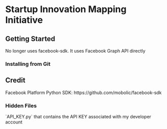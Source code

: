 <h1> Startup Innovation Mapping Initiative </h1>

<h2> Getting Started </h2>
<!-- Supports python 2.6, 2.7, 3.3, 3.4, 3.5 </br>
Download Facebook SDK Python package. </br>
`pip install facebook-sdk` </br>
or </br>
`sudo pip install facebook-sdk` -->
No longer uses facebook-sdk. It uses Facebook Graph API directly

<h3> Installing from Git </h3>
<!-- `virtualenv facebookenv` </br>
`source facebookenv/bin/activate` </br>
`pip install -e git+https://github.com/mobolic/facebook-sdk.git#egg=facebook-sdk` -->

<h2> Credit </h2>
Facebook Platform Python SDK: https://github.com/mobolic/facebook-sdk

<h3> Hidden Files </h3>
`API_KEY.py` that contains the API KEY associated with my developer account